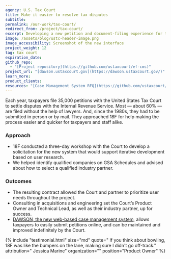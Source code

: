 ```yaml
---
agency: U.S. Tax Court
title: Make it easier to resolve tax disputes
subtitle:
permalink: /our-work/tax-court/
redirect_from: /project/tax-court/
excerpt: Developing a new petition and document-filing experience for taxpayers without lawyers, and a better case management workflow for Tax Court employees.
image: /assets/blog/ustc-header-image.png
image_accessibility: Screenshot of the new interface
project_weight: 12
tag: tax court
expiration_date:
github_repo:
  - "[Project repository](https://github.com/ustaxcourt/ef-cms)"
project_url: "[dawson.ustaxcourt.gov](https://dawson.ustaxcourt.gov/)"
learn_more:
product_clients:
resources: "[Case Management System RFQ](https://github.com/ustaxcourt/case-management-rfq)"
---
```


Each year, taxpayers file 35,000 petitions with the United States Tax Court to settle disputes with the Internal Revenue Service. Most — about 60% — are filed without the help of lawyers. And, since the 1980s, they had to be submitted in person or by mail. They approached 18F for help making the process easier and quicker for taxpayers and staff alike.

### Approach

* 18F conducted a three-day workshop with the Court to develop a solicitation for the new system that would support iterative development based on user research. 
* We helped identify qualified companies on GSA Schedules and advised about how to select a qualified industry partner. 

### Outcomes
* The resulting contract allowed the Court and partner to prioritize user needs throughout the project.
* Consulting in acquisitions and engineering set the Court’s Product Owner and Technical Lead, as well as their industry partner, up for success.
* [DAWSON, the new web-based case management system](https://dawson.ustaxcourt.gov/), allows taxpayers to easily submit petitions online, and can be maintained and improved indefinitely by the Court. 

<!-- -->
{% include "testimonial.html"
  size="md"
  quote="  If you think about bowling, 18F was like the bumpers on the lane, making sure I didn't go off-track."
  attribution=" Jessica Marine"
  organization=""
  position="Product Owner"
%}
